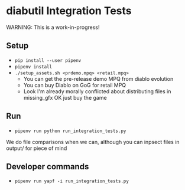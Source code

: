 # diabutil Integration Tests

WARNING: This is a work-in-progress!

## Setup

* `pip install --user pipenv`
* `pipenv install`
* `./setup_assets.sh <prdemo.mpq> <retail.mpq>`
    * You can get the pre-release demo MPQ from diablo evolution
    * You can buy Diablo on GoG for retail MPQ
    * Look I'm already morally conflicted about distributing files in missing_gfx OK just buy the game

## Run

* `pipenv run python run_integration_tests.py`

We do file comparisons when we can, although you can inpsect files in output/ for piece of mind

## Developer commands

* `pipenv run yapf -i run_integration_tests.py`

